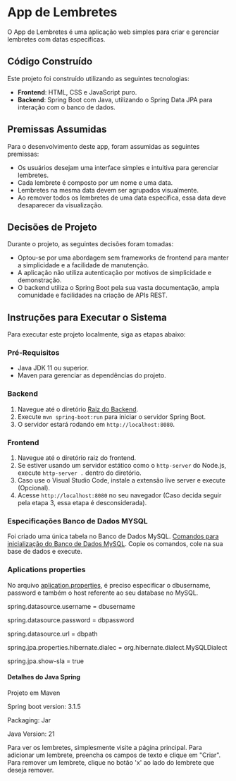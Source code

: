 # App de Lembretes 
O App de Lembretes é uma aplicação web simples para criar e gerenciar lembretes com datas específicas.

## Código Construído
Este projeto foi construído utilizando as seguintes tecnologias:

- **Frontend**: HTML, CSS e JavaScript puro.
- **Backend**: Spring Boot com Java, utilizando o Spring Data JPA para interação com o banco de dados.

## Premissas Assumidas

Para o desenvolvimento deste app, foram assumidas as seguintes premissas:

- Os usuários desejam uma interface simples e intuitiva para gerenciar lembretes.
- Cada lembrete é composto por um nome e uma data.
- Lembretes na mesma data devem ser agrupados visualmente.
- Ao remover todos os lembretes de uma data específica, essa data deve desaparecer da visualização.

## Decisões de Projeto

Durante o projeto, as seguintes decisões foram tomadas:

- Optou-se por uma abordagem sem frameworks de frontend para manter a simplicidade e a facilidade de manutenção.
- A aplicação não utiliza autenticação por motivos de simplicidade e demonstração.
- O backend utiliza o Spring Boot pela sua vasta documentação, ampla comunidade e facilidades na criação de APIs REST.

## Instruções para Executar o Sistema

Para executar este projeto localmente, siga as etapas abaixo:

### Pré-Requisitos

- Java JDK 11 ou superior.
- Maven para gerenciar as dependências do projeto.

### Backend

1. Navegue até o diretório [Raiz do Backend](./src/main/java/br/com/dtilembrete/projetodtilembrete).
2. Execute `mvn spring-boot:run` para iniciar o servidor Spring Boot.
3. O servidor estará rodando em `http://localhost:8080`.

### Frontend

1. Navegue até o diretório raiz do frontend.
2. Se estiver usando um servidor estático como o `http-server` do Node.js, execute `http-server .` dentro do diretório.
3. Caso use o Visual Studio Code, instale a extensão live server e execute (Opcional).
4. Acesse `http://localhost:8080` no seu navegador (Caso decida seguir pela etapa 3, essa etapa é desconsiderada).

### Especificações Banco de Dados MYSQL
Foi criado uma única tabela no Banco de Dados MySQL. [Comandos para inicialização do Banco de Dados MySQL](./src/main/resources/static/initBD.sql).
Copie os comandos, cole na sua base de dados e execute.

### Aplications properties
No arquivo [aplication.properties](./src/main/resources/application.properties), é preciso especificar o dbusername, password e também o host referente ao seu database no MySQL.

spring.datasource.username = dbusername

spring.datasource.password = dbpassword

spring.datasource.url = dbpath

spring.jpa.properties.hibernate.dialec = org.hibernate.dialect.MySQLDialect

spring.jpa.show-sla = true

#### Detalhes do Java Spring
Projeto em Maven

Spring boot version: 3.1.5

Packaging: Jar

Java Version: 21

Para ver os lembretes, simplesmente visite a página principal. Para adicionar um lembrete, preencha os campos de texto e clique em "Criar". Para remover um lembrete, clique no botão 'x' ao lado do lembrete que deseja remover.
